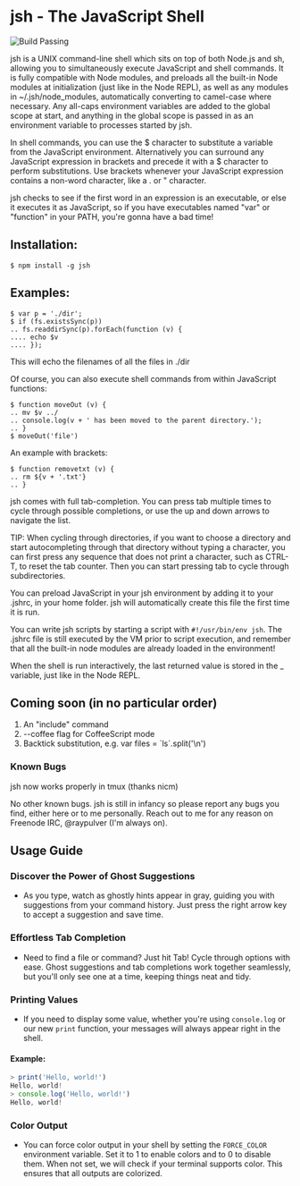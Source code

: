 # jsh - The JavaScript Shell
![Build Passing](https://travis-ci.org/raypulver/jsh.svg)

jsh is a UNIX command-line shell which sits on top of both Node.js and sh, allowing you to simultaneously execute JavaScript and shell commands. It is fully compatible with Node modules, and preloads all the built-in Node modules at initialization (just like in the Node REPL), as well as any modules in ~/.jsh/node_modules, automatically converting to camel-case where necessary. Any all-caps environment variables are added to the global scope at start, and anything in the global scope is passed in as an environment variable to processes started by jsh.

In shell commands, you can use the $ character to substitute a variable from the JavaScript environment. Alternatively you can surround any JavaScript expression in brackets and precede it with a $ character to perform substitutions. Use brackets whenever your JavaScript expression contains a non-word character, like a . or " character.

jsh checks to see if the first word in an expression is an executable, or else it executes it as JavaScript, so if you have executables named "var" or "function" in your PATH, you're gonna have a bad time!

## Installation:

```
$ npm install -g jsh
```

## Examples:
```
$ var p = './dir';
$ if (fs.existsSync(p))
.. fs.readdirSync(p).forEach(function (v) {
.... echo $v
.... });
```

This will echo the filenames of all the files in ./dir

Of course, you can also execute shell commands from within JavaScript functions:

```
$ function moveOut (v) {
.. mv $v ../
.. console.log(v + ' has been moved to the parent directory.');
.. }
$ moveOut('file')
```

An example with brackets:
```
$ function removetxt (v) {
.. rm ${v + '.txt'}
.. }
```

jsh comes with full tab-completion. You can press tab multiple times to cycle through possible completions, or use the up and down arrows to navigate the list.

TIP: When cycling through directories, if you want to choose a directory and start autocompleting through that directory without typing a character, you can first press any sequence that does not print a character, such as CTRL-T, to reset the tab counter. Then you can start pressing tab to cycle through subdirectories.

You can preload JavaScript in your jsh environment by adding it to your .jshrc, in your home folder. jsh will automatically create this file the first time it is run.

You can write jsh scripts by starting a script with ```#!/usr/bin/env jsh```. The .jshrc file is still executed by the VM prior to script execution, and remember that all the built-in node modules are already loaded in the environment!

When the shell is run interactively, the last returned value is stored in the _ variable, just like in the Node REPL.

## Coming soon (in no particular order)

1. An "include" command
2. --coffee flag for CoffeeScript mode
3. Backtick substitution, e.g. var files = \`ls\`.split('\n')

### Known Bugs

jsh now works properly in tmux (thanks nicm)

No other known bugs. jsh is still in infancy so please report any bugs you find, either here or to me personally. Reach out to me for any reason on Freenode IRC, @raypulver (I'm always on).

## Usage Guide

### Discover the Power of Ghost Suggestions
- As you type, watch as ghostly hints appear in gray, guiding you with suggestions from your command history. Just press the right arrow key to accept a suggestion and save time.

### Effortless Tab Completion
- Need to find a file or command? Just hit Tab! Cycle through options with ease. Ghost suggestions and tab completions work together seamlessly, but you'll only see one at a time, keeping things neat and tidy.

### Printing Values
- If you need to display some value, whether you're using `console.log` or our new `print` function, your messages will always appear right in the shell.

#### Example:
```js
> print('Hello, world!')
Hello, world!
> console.log('Hello, world!')
Hello, world!
```

### Color Output
- You can force color output in your shell by setting the `FORCE_COLOR` environment variable. Set it to 1 to enable colors and to 0 to disable them. When not set, we will check if your terminal supports color. This ensures that all outputs are colorized.
